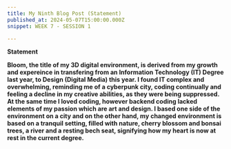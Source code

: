 ```yaml
---
title: My Ninth Blog Post (Statement)
published_at: 2024-05-07T15:00:00.000Z
snippet: WEEK 7 - SESSION 1

---
```

**Statement**

**Bloom, the title of my 3D digital environment, is derived from my growth and expereince in transfering from an Information Technology (IT) Degree last year, to Design (Digital Media) this year. I found IT complex and overwhelming, reminding me of a cyberpunk city, coding continually and feeling a decline in my creative abilities, as they were being suppressed. At the same time I loved coding, however backend coding lacked elements of my passion which are art and design. I based one side of the environment on a city and on the other hand, my changed environment is based on a tranquil setting, filled with nature, cherry blossom and bonsai trees, a river and a resting bech seat, signifying how my heart is now at rest in the current degree.**

<!-- **A short statement of at least 50 words that outlines your core concept in simple terms.** -->





<!-- # This is h1

## This is h2

_underline_

**bold** -->
